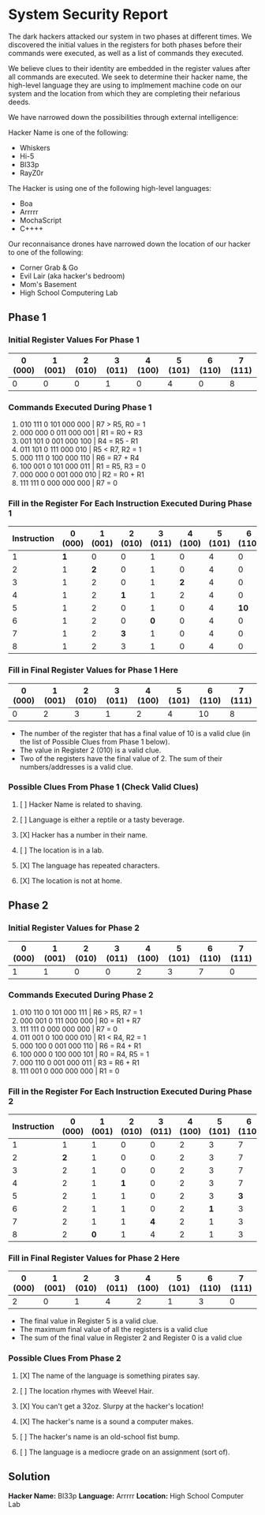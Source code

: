 # System Security Report

The dark hackers attacked our system in two phases at different times. We discovered the initial values in the registers for both phases before their commands were executed, as well as a list of commands they executed. 

We believe clues to their identity are embedded in the register values after all commands are executed. We seek to determine their hacker name, the high-level language they are using to implmement machine code on our system and the location from which they are completing their nefarious deeds.

We have narrowed down the possibilities through external intelligence:

Hacker Name is one of the following:

* Whiskers
* Hi-5
* Bl33p
* RayZ0r

The Hacker is using one of the following high-level languages:

* Boa
* Arrrrr
* MochaScript
* C++++

Our reconnaisance drones have narrowed down the location of our hacker to one of the following:

* Corner Grab & Go
* Evil Lair (aka hacker's bedroom)
* Mom's Basement
* High School Computering Lab

## Phase 1

### Initial Register Values For Phase 1

| 0 (000) | 1 (001) | 2 (010) | 3 (011) | 4 (100) | 5 (101) | 6 (110) | 7 (111) |
|---------|---------|---------|---------|---------|---------|---------|---------|
|    0    |    0    |    0    |    1    |    0    |    4    |    0    |    8    |

### Commands Executed During Phase 1

1. 010 111 0 101 000 000 | R7 > R5, R0 = 1
2. 000 000 0 011 000 001 | R1 = R0 + R3
3. 001 101 0 001 000 100 | R4 = R5 - R1 
4. 011 101 0 111 000 010 | R5 < R7, R2 = 1 
5. 000 111 0 100 000 110 | R6 = R7 + R4
6. 100 001 0 101 000 011 | R1 = R5, R3 = 0
7. 000 000 0 001 000 010 | R2 = R0 + R1
8. 111 111 0 000 000 000 | R7 = 0

### Fill in the Register For Each Instruction Executed During Phase 1

| Instruction | 0 (000) | 1 (001) | 2 (010) | 3 (011) | 4 (100) | 5 (101) | 6 (110) | 7 (111) |
|-------------|---------|---------|---------|---------|---------|---------|---------|---------|
|       1     | **1**   |   0     |   0     |   1     |   0     |   4     |   0     |   8     |
|       2     |   1     | **2**   |   0     |   1     |   0     |   4     |   0     |   8     |
|       3     |   1     |   2     |   0     |   1     | **2**   |   4     |   0     |   8     |
|       4     |   1     |   2     | **1**   |   1     |   2     |   4     |   0     |   8     |
|       5     |   1     |   2     |   0     |   1     |   0     |   4     | **10**  |   8     |
|       6     |   1     |   2     |   0     | **0**   |   0     |   4     |   0     |   8     |
|       7     |   1     |   2     | **3**   |   1     |   0     |   4     |   0     |   8     |
|       8     |   1     |   2     |   3     |   1     |   0     |   4     |   0     | **0**   |

### Fill in Final Register Values for Phase 1 Here

| 0 (000) | 1 (001) | 2 (010) | 3 (011) | 4 (100) | 5 (101) | 6 (110) | 7 (111) |
|---------|---------|---------|---------|---------|---------|---------|---------|
|    0    |    2    |    3    |    1    |    2    |    4    |   10    |   8     |

* The number of the register that has a final value of 10 is a valid clue (in the list of Possible Clues from Phase 1 below).
* The value in Register 2 (010) is a valid clue.
* Two of the registers have the final value of 2. The sum of their numbers/addresses is a valid clue.

### Possible Clues From Phase 1 (Check Valid Clues)

   1. [ ] Hacker Name is related to shaving.

   2. [ ] Language is either a reptile or a tasty beverage.

   3. [X] Hacker has a number in their name.

   4. [ ] The location is in a lab.

   5. [X] The language has repeated characters.

   6. [X] The location is not at home.

## Phase 2 

### Initial Register Values for Phase 2

| 0 (000) | 1 (001) | 2 (010) | 3 (011) | 4 (100) | 5 (101) | 6 (110) | 7 (111) |
|---------|---------|---------|---------|---------|---------|---------|---------|
|    1    |    1    |    0    |    0    |    2    |    3    |    7    |    0    |

### Commands Executed During Phase 2

1. 010 110 0 101 000 111 | R6 > R5, R7 = 1
2. 000 001 0 111 000 000 | R0 = R1 + R7
3. 111 111 0 000 000 000 | R7 = 0
4. 011 001 0 100 000 010 | R1 < R4, R2 = 1
5. 000 100 0 001 000 110 | R6 = R4 + R1
6. 100 000 0 100 000 101 | R0 = R4, R5 = 1
7. 000 110 0 001 000 011 | R3 = R6 + R1
8. 111 001 0 000 000 000 | R1 = 0

### Fill in the Register For Each Instruction Executed During Phase 2

| Instruction | 0 (000) | 1 (001) | 2 (010) | 3 (011) | 4 (100) | 5 (101) | 6 (110) | 7 (111) |
|-------------|---------|---------|---------|---------|---------|---------|---------|---------|
|       1     |    1    |    1    |    0    |    0    |    2    |    3    |    7    |  **1**  |
|       2     |  **2**  |    1    |    0    |    0    |    2    |    3    |    7    |    1    |
|       3     |    2    |    1    |    0    |    0    |    2    |    3    |    7    |  **0**  |
|       4     |    2    |    1    |  **1**  |    0    |    2    |    3    |    7    |    0    |
|       5     |    2    |    1    |    1    |    0    |    2    |    3    |  **3**  |    0    |
|       6     |    2    |    1    |    1    |    0    |    2    |  **1**  |    3    |    0    |
|       7     |    2    |    1    |    1    |  **4**  |    2    |    1    |    3    |    0    |
|       8     |    2    |  **0**  |    1    |    4    |    2    |    1    |    3    |    0    |

### Fill in Final Register Values for Phase 2 Here

| 0 (000) | 1 (001) | 2 (010) | 3 (011) | 4 (100) | 5 (101) | 6 (110) | 7 (111) |
|---------|---------|---------|---------|---------|---------|---------|---------|
|    2    |    0    |    1    |    4    |    2    |   1     |   3     |    0    |

* The final value in Register 5 is a valid clue.
* The maximum final value of all the registers is a valid clue
* The sum of the final value in Register 2 and Register 0 is a valid clue

### Possible Clues From Phase 2

   1. [X]  The name of the language is something pirates say.

   2. [ ] The location rhymes with Weevel Hair.

   3. [X] You can't get a 32oz. Slurpy at the hacker's location!

   4. [X] The hacker's name is a sound a computer makes.

   5. [ ] The hacker's name is an old-school fist bump.

   6. [ ] The language is a mediocre grade on an assignment (sort of).

## Solution
**Hacker Name:**  Bl33p
**Language:**  Arrrrr
**Location:** High School Computer Lab